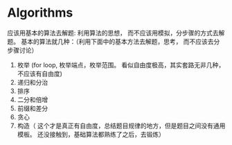 # Algorithms

应该用基本的算法去解题: 利用算法的思想， 而不应该用模拟，分步骤的方式去解题。
基本的算法就几种：（利用下面中的基本方法去解题，思考， 而不应该去分步骤讨论） 
1. 枚举 (for loop, 枚举端点，枚举范围。 看似自由度极高，其实套路无非几种，不应该有自由度)
2. 递归和分治 
3. 排序 
4. 二分和倍增
5. 前缀和差分
6. 贪心
7. 构造（ 这个才是真正有自由度，总结题目规律的地方，但是题目之间没有通用模板。 还没接触到，基础算法都熟练了之后，去锻炼）